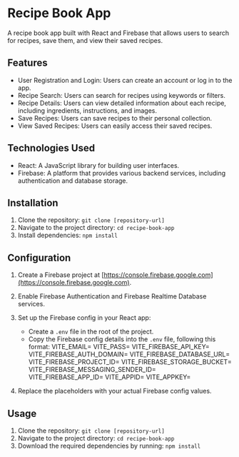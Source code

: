 # Recipe Book App

A recipe book app built with React and Firebase that allows users to search for recipes, save them, and view their saved recipes.

## Features

- User Registration and Login: Users can create an account or log in to the app.
- Recipe Search: Users can search for recipes using keywords or filters.
- Recipe Details: Users can view detailed information about each recipe, including ingredients, instructions, and images.
- Save Recipes: Users can save recipes to their personal collection.
- View Saved Recipes: Users can easily access their saved recipes.

## Technologies Used

- React: A JavaScript library for building user interfaces.
- Firebase: A platform that provides various backend services, including authentication and database storage.

## Installation

1. Clone the repository: `git clone [repository-url]`
2. Navigate to the project directory: `cd recipe-book-app`
3. Install dependencies: `npm install`

## Configuration

1. Create a Firebase project at [https://console.firebase.google.com](https://console.firebase.google.com).
2. Enable Firebase Authentication and Firebase Realtime Database services.
3. Set up the Firebase config in your React app:
   - Create a `.env` file in the root of the project.
   - Copy the Firebase config details into the `.env` file, following this format:
    VITE_EMAIL=
    VITE_PASS=
    VITE_FIREBASE_API_KEY=
    VITE_FIREBASE_AUTH_DOMAIN=
    VITE_FIREBASE_DATABASE_URL=
    VITE_FIREBASE_PROJECT_ID=
    VITE_FIREBASE_STORAGE_BUCKET=
    VITE_FIREBASE_MESSAGING_SENDER_ID=
    VITE_FIREBASE_APP_ID=
    VITE_APPID=
    VITE_APPKEY=

4. Replace the placeholders with your actual Firebase config values.

## Usage

1. Clone the repository: `git clone [repository-url]`
2. Navigate to the project directory: `cd recipe-book-app`
3. Download the required dependencies by running: `npm install`